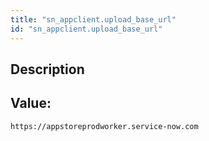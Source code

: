 ```yaml
---
title: "sn_appclient.upload_base_url"
id: "sn_appclient.upload_base_url"
---
```

## Description



## Value: 
```
https://appstoreprodworker.service-now.com
```